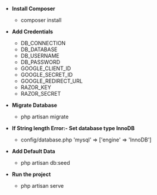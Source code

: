 - **Install Composer**
  - composer install
 
- **Add Credentials**
  - DB_CONNECTION
  - DB_DATABASE
  - DB_USERNAME
  - DB_PASSWORD
  - GOOGLE_CLIENT_ID
  - GOOGLE_SECRET_ID
  - GOOGLE_REDIRECT_URL
  - RAZOR_KEY
  - RAZOR_SECRET
 
- **Migrate Database**
  - php artisan migrate
 
- **If String length Error:- Set database type InnoDB**
  - config/database.php
    'mysql' => ['engine' => 'InnoDB']

- **Add Default Data**
  - php artisan db:seed
 
- **Run the project**
  - php artisan serve
